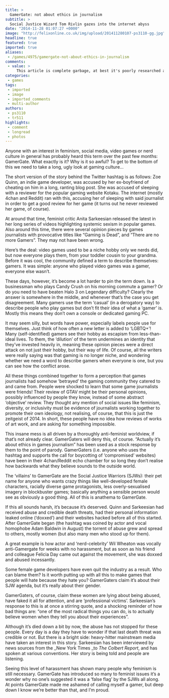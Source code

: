 ```yaml
---
title: >
  GamerGate: not about ethics in journalism
subtitle: >
  Social Justice Wizard Tom Rivlin gazes into the internet abyss
date: "2014-11-28 01:07:27 +0000"
image: "http://felixonline.co.uk/img/upload/201411280107-ps3110-gg.jpg"
headline: true
featured: true
imported: true
aliases:
 - /games/4975/gamergate-not-about-ethics-in-journalism
comments:
 - value: >
     This article is complete garbage, at best it's poorly researched and ill informed and at worst it's outright wrong. Still, I don't blame you, sensationalist writing like this is far more interesting to read and write than the relatively boring and inconsequential reality of what gamergate really is. <br> <br>I don't really consider myself a strong supporter of gamergate and I have my own reservations about it, but it's hard not to be sympathetic after seeing how awful the media coverage of it has been. On the one hand I have articles like this one calling it a hateful misogynist movement and a disgrace to gaming, on the other hand I have the pretty calm civil behaviour of most gamergaters, who are mostly pretty nice people with moderate views, that I can see with my own eyes just by actually looking at their forums . They don't hate the "social justice warriors" because those are people who care about equality, but because they're people who hide behind those beliefs to promote themselves and excuse their own vile
categories:
 - games
tags:
 - imported
 - image
 - imported_comments
 - multi-author
authors:
 - ps3110
 - tr511
highlights:
 - comment
 - longread
 - photos
---
```


Anyone with an interest in feminism, social media, video games or nerd culture in general has probably heard this term over the past few months: GamerGate. What exactly is it? Why is it so awful? To get to the bottom of this we need to take a long, ugly look at gaming culture…

The short version of the story behind the Twitter hashtag is as follows: Zoe Quinn, an indie game developer, was accused by her ex-boyfriend of cheating on him in a long, ranting blog post. She was accused of sleeping with a reviewer for the popular gaming website Kotaku. The internet (mostly 4chan and Reddit) ran with this, accusing her of sleeping with said journalist in order to get a good review for her game (it turns out he never reviewed her game, of course).

At around that time, feminist critic Anita Sarkeesian released the latest in her long series of videos highlighting systemic sexism in popular games. Also around this time, there were several opinion pieces by games journalists with provocative titles like “Gaming is Dead”, and “There are no more Gamers”. They may not have been wrong.

Here’s the deal: video games used to be a niche hobby only we nerds did, but now everyone plays them, from your toddler cousin to your grandma. Before it was cool, the community defined a term to describe themselves: gamers. It was simple: anyone who played video games was a gamer, everyone else wasn’t.

These days, however, it’s become a lot harder to pin the term down. Is a businessman who plays Candy Crush on his morning commute a gamer? Or do you need to have beaten Halo 3 on Legendary difficulty? Clearly the answer is somewhere in the middle, and whenever that’s the case you get disagreement. Many gamers use the term ‘casual’ (in a derogatory way) to describe people who play games but don’t fit their idea of what a ‘gamer’ is. Mostly this means they don’t own a console or dedicated gaming PC.

It may seem silly, but words have power, especially labels people use for themselves. Just think of how often a new letter is added to ‘LGBTQ+’! Many (self-identified) gamers see their hobby as escapism from less-than-ideal lives. To them, the ‘dilution’ of the term undermines an identity that they’ve invested heavily in, meaning these opinion pieces were a direct attack on not just their hobby, but their way of life. Of course, all the writers were really saying was that gaming is no longer niche, and wondering whether we need a word to describe gamers when everyone is one, but you can see how the conflict arose.

All these things combined together to form a perception that games journalists had somehow ‘betrayed’ the gaming community they catered to and came from. People were shocked to learn that some game journalists were friends! Their review of GTAV might be their personal opinions, possibly influenced by people they know, instead of some abstract ‘objective’ review. They thought any mention of social issues like feminism, diversity, or inclusivity must be evidence of journalists working together to promote their own ideology, not realising, of course, that this is just the zeitgeist of 2014. In short, these people have no idea how reviews of works of art work, and are asking for something impossible.

This insane mess is all driven by a thoroughly anti-feminist worldview, if that’s not already clear. GamerGaters will deny this, of course. “Actually it’s about ethics in games journalism” has been used as a stock response by them to the point of parody. GamerGaters (i.e. anyone who uses the hashtag and supports the call for boycotting of ‘compromised’ websites) have been in their 4chan/Reddit echo chamber for so long they don’t realise how backwards what they believe sounds to the outside world.

The ‘villains’ to GamerGate are the Social Justice Warriors (SJWs): their pet name for anyone who wants crazy things like well-developed female characters, racially diverse game protagonists, less overly-sexualised imagery in blockbuster games; basically anything a sensible person would see as obviously a good thing. All of this is anathema to GamerGate.

If this all sounds harsh, it’s because it’s deserved. Quinn and Sarkeesian had received abuse and credible death threats, had their personal information leaked online (‘doxxed’) and their websites hacked before all of this started. After GamerGate began (the hashtag was coined by actor and vocal homophobe Adam Baldwin in August) the torrent of abuse grew and spread to others, mostly women (but also many men who stood up for them).

A great example is how actor and ‘nerd-celebrity’ Wil Wheaton was vocally anti-Gamergate for weeks with no harassment, but as soon as his friend and colleague Felicia Day came out against the movement, she was doxxed and abused incessantly.

Some female game developers have even quit the industry as a result. Who can blame them? Is it worth putting up with all this to make games that people will hate because they hate you? GamerGaters claim it’s about their SJW agenda, but it’s really about their gender.

GamerGaters, of course, claim these women are lying about being abused, have faked it all for attention, and are ‘professional victims’. Sarkeesian’s response to this is at once a stirring quote, and a shocking reminder of how bad things are: “one of the most radical things you can do, is to actually believe women when they tell you about their experiences”.

Although it’s died down a bit by now, the abuse has not stopped for these people. Every day is a day they have to wonder if that last death threat was credible or not. But there is a bright side: heavy-hitter mainstream media have taken an interest in this story. Sarkeesian has been interviewed by news sources from the _New York Times _to _The Colbert Report_, and has spoken at various conventions. Her story is being told and people are listening.

Seeing this level of harassment has shown many people why feminism is still necessary. GamerGate has introduced so many to feminist issues it’s a wonder why no one’s suggested it was a ‘false flag’ by the SJWs all along. At points GamerGate made me ashamed of calling myself a gamer, but deep down I know we’re better than that, and I’m proud.
